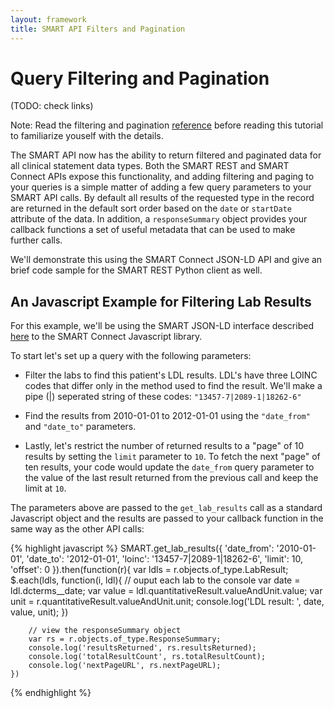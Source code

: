 ```yaml
---
layout: framework
title: SMART API Filters and Pagination
---
```


# Query Filtering and Pagination

(TODO: check links)

Note: Read the filtering and pagination [reference](/reference/filters/)
before reading this tutorial to familiarize youself with the details.

The SMART API now has the ability to return filtered and paginated data
for all clinical statement data types. Both the SMART REST and SMART
Connect APIs expose this functionality, and adding filtering and paging
to your queries is a simple matter of adding a few query parameters to
your SMART API calls. By default all results of the requested type in
the record are returned in the default sort order based on the `date` or
`startDate` attribute of the data. In addition, a `responseSummary`
object provides your callback functions a set of useful metadata that
can be used to make further calls.

We'll demonstrate this using the SMART Connect JSON-LD API and give an
brief code sample for the SMART REST Python client as well.

## An Javascript Example for Filtering Lab Results

For this example, we'll be using the SMART JSON-LD interface described
[here](../intro_to_jsonld/) to the SMART Connect Javascript library.

To start let's set up a query with the following parameters:

- Filter the labs to find this patient's LDL results. LDL's have three
  LOINC codes that differ only in the method used to find the result. We'll
  make a pipe (|) seperated string of these codes: `"13457-7|2089-1|18262-6"`

- Find the results from 2010-01-01 to 2012-01-01 using the `"date_from"`
  and `"date_to"` parameters.

- Lastly, let's restrict the number of returned results to a "page" of
  10 results by setting the `limit` parameter to `10`. To fetch the next
  "page" of ten results, your code would update the `date_from` query
  parameter to the value of the last result returned from the previous
  call and keep the limit at `10`.

The parameters above are passed to the `get_lab_results` call as
a standard Javascript object and the results are passed to your
callback function in the same way as the other API calls:

{% highlight javascript %}
    SMART.get_lab_results({
        'date_from': '2010-01-01',
        'date_to':   '2012-01-01',
        'loinc':     '13457-7|2089-1|18262-6',
        'limit':     10,
        'offset':    0
    }).then(function(r){
        var ldls = r.objects.of_type.LabResult;
        $.each(ldls, function(i, ldl){
            // ouput each lab to the console
            var date = ldl.dcterms__date;
            var value = ldl.quantitativeResult.valueAndUnit.value;
            var unit = r.quantitativeResult.valueAndUnit.unit;
            console.log('LDL result: ', date, value, unit);
        })
      
        // view the responseSummary object
        var rs = r.objects.of_type.ResponseSummary;
        console.log('resultsReturned', rs.resultsReturned);
        console.log('totalResultCount', rs.totalResultCount);
        console.log('nextPageURL', rs.nextPageURL);
    })
{% endhighlight %}
